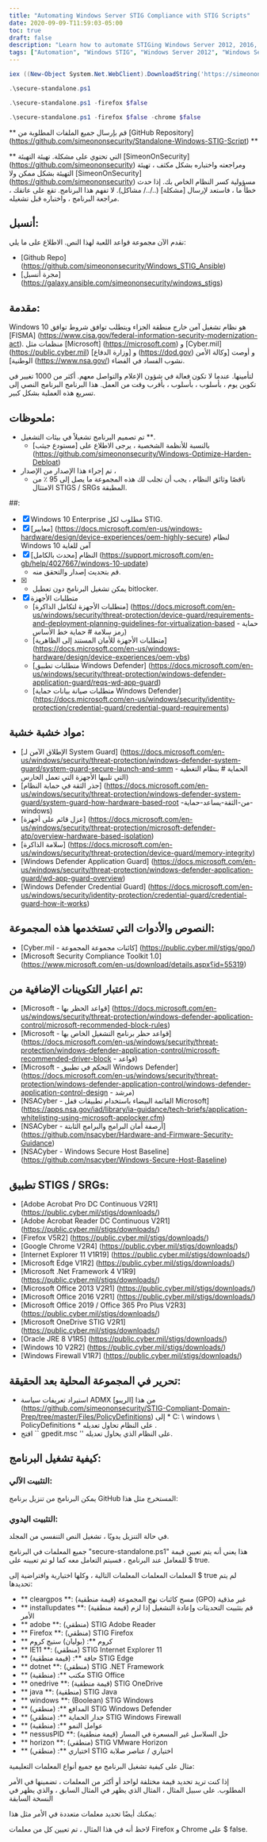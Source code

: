 ```yaml
---
title: "Automating Windows Server STIG Compliance with STIG Scripts"
date: 2020-09-09-T11:59:03-05:00
toc: true
draft: false
description: "Learn how to automate STIGing Windows Server 2012, 2016, and 2019 with the Windows STIG Script, ensuring compliance with various organizations' recommendations and requirements."
tags: ["Automation", "Windows STIG", "Windows Server 2012", "Windows Server 2012 R2", "Windows Server 2016", "Windows Server 2019", "Powershell", "Script", "STIGing", "Compliance", "Enterprise Environments", "Hardware Requirements", "Telemetry Blocking", "Macros", "Bloatware", "Physical Attacks", "Standalone Systems", "System Documentation", "Bitlocker", "Rebooting"]
---
```

```powershell
iex ((New-Object System.Net.WebClient).DownloadString('https://simeononsecurity.ch/scripts/standalonewindows.ps1'))
```
```powershell
.\secure-standalone.ps1
```
```powershell
.\secure-standalone.ps1 -firefox $false
```
```powershell
.\secure-standalone.ps1 -firefox $false -chrome $false
```

 ** قم بإرسال جميع الملفات المطلوبة من [GitHub Repository] (https://github.com/simeononsecurity/Standalone-Windows-STIG-Script) **  ** التي تحتوي على مشكلة. تهيئة التهيئة [SimeonOnSecurity] (https://github.com/simeononsecurity) ومراجعته واختباره بشكل مكثف ، تهيئة التهيئة بشكل ممكن ولا [SimeonOnSecurity] (https://github.com/simeononsecurity) مسؤولية كسر النظام الخاص بك. إذا حدث خطأ ما ، فاستعد لإرسال [مشكلة] (../../ مشاكل). لا تفهم هذا البرنامج. تقع على عاتقك ، مراجعة البرنامج ، واختباره قبل تشغيله.  ## أنسبل: نقدم الآن مجموعة قواعد اللعبة لهذا النص. الاطلاع على ما يلي: - [Github Repo] (https://github.com/simeononsecurity/Windows_STIG_Ansible) - [مجرة أنسبل] (https://galaxy.ansible.com/simeononsecurity/windows_stigs)  ## مقدمة:  Windows 10 هو نظام تشغيل آمن خارج منطقة الجزاء ويتطلب توافق شروط توافق [FISMA] (https://www.cisa.gov/federal-information-security-modernization-act). منظمات مثل [Microsoft] (https://microsoft.com) و [Cyber.mil] (https://public.cyber.mil) و [وزارة الدفاع] (https://dod.gov) و أوصت [وكالة الأمن الوطنية] (https://www.nsa.gov/) نشوب الفساد في الفضاء.  لتأمينها. عندما لا تكون فعالة في شؤون الإعلام والتواصل معهم. أكثر من 1000 تغيير في تكوين يوم ، بأسلوب ، بأسلوب ، بأقرب وقت من العمل. هذا البرنامج البرنامج النصي إلى تسريع هذه العملية بشكل كبير.  ## ملحوظات:  - تم تصميم البرنامج تشغيلاً في بيئات التشغيل **.   - بالنسبة للأنظمة الشخصية ، يرجى الاطلاع على [مستودع جيثب] (https://github.com/simeononsecurity/Windows-Optimize-Harden-Debloat) - تم إجراء هذا الإصدار من الإصدار ،   - ناقصًا وثائق النظام ، يجب أن تجلب لك هذه المجموعة ما يصل إلى 95 ٪ من الامتثال STIGS / SRGs المطبقة.  ##: - [X] Windows 10 Enterprise مطلوب لكل STIG. - [X] [معايير] (https://docs.microsoft.com/en-us/windows-hardware/design/device-experiences/oem-highly-secure) لنظام Windows 10 آمن للغاية - [X] النظام [محدث بالكامل] (https://support.microsoft.com/en-gb/help/4027667/windows-10-update)   - قم بتحديث إصدار والتحقق منه. - [X]   - يمكن تشغيل البرنامج دون تعطيل bitlocker. - [X] متطلبات الأجهزة   - [متطلبات الأجهزة لتكامل الذاكرة] (https://docs.microsoft.com/en-us/windows/security/threat-protection/device-guard/requirements-and-deployment-planning-guidelines-for-virtualization-based - حماية رمز سلامة # حماية خط الأساس)   - [متطلبات الأجهزة للأمان المستند إلى الظاهرية] (https://docs.microsoft.com/en-us/windows-hardware/design/device-experiences/oem-vbs)   - [متطلبات تطبيق Windows Defender] (https://docs.microsoft.com/en-us/windows/security/threat-protection/windows-defender-application-guard/reqs-wd-app-guard)   - [متطلبات صيانة بيانات حماية Windows Defender] (https://docs.microsoft.com/en-us/windows/security/identity-protection/credential-guard/credential-guard-requirements)    ## مواد خشبة خشبة:   - [الإطلاق الآمن لـ System Guard] (https://docs.microsoft.com/en-us/windows/security/threat-protection/windows-defender-system-guard/system-guard-secure-launch-and-smm - الحماية # بنظام التغطية التي تلبيها الأجهزة التي تعمل الحارس)   - [جذر الثقة في حماية النظام] (https://docs.microsoft.com/en-us/windows/security/threat-protection/windows-defender-system-guard/system-guard-how-hardware-based-root -من-الثقة-يساعد-حماية- windows)   - [عزل قائم على أجهزة] (https://docs.microsoft.com/en-us/windows/security/threat-protection/microsoft-defender-atp/overview-hardware-based-isolation)   - [سلامة الذاكرة] (https://docs.microsoft.com/en-us/windows/security/threat-protection/device-guard/memory-integrity)   - [Windows Defender Application Guard] (https://docs.microsoft.com/en-us/windows/security/threat-protection/windows-defender-application-guard/wd-app-guard-overview)   - [Windows Defender Credential Guard] (https://docs.microsoft.com/en-us/windows/security/identity-protection/credential-guard/credential-guard-how-it-works)  ## النصوص والأدوات التي تستخدمها هذه المجموعة: - [Cyber.mil - كائنات مجموعة المجموعة] (https://public.cyber.mil/stigs/gpo/) - [Microsoft Security Compliance Toolkit 1.0] (https://www.microsoft.com/en-us/download/details.aspx؟id=55319)  ## تم اعتبار التكوينات الإضافية من: - [Microsoft - قواعد الحظر بها] (https://docs.microsoft.com/en-us/windows/security/threat-protection/windows-defender-application-control/microsoft-recommended-block-rules) - [Microsoft - قواعد حظر برنامج التشغيل الخاص بها] (https://docs.microsoft.com/en-us/windows/security/threat-protection/windows-defender-application-control/microsoft-recommended-driver-block - قواعد) - [Microsoft - التحكم في تطبيق Windows Defender] (https://docs.microsoft.com/en-us/windows/security/threat-protection/windows-defender-application-control/windows-defender-application-control-design - مرشد) - [NSACyber - القائمة البيضاء باستخدام تطبيقات قفل Microsoft] (https://apps.nsa.gov/iad/library/ia-guidance/tech-briefs/application-whitelisting-using-microsoft-applocker.cfm) - [NSACyber - أرصفة أمان البرامج والبرامج الثابتة] (https://github.com/nsacyber/Hardware-and-Firmware-Security-Guidance) - [NSACyber - Windows Secure Host Baseline] (https://github.com/nsacyber/Windows-Secure-Host-Baseline)  ## تطبيق STIGS / SRGs: - [Adobe Acrobat Pro DC Continuous V2R1] (https://public.cyber.mil/stigs/downloads/) - [Adobe Acrobat Reader DC Continuous V2R1] (https://public.cyber.mil/stigs/downloads/) - [Firefox V5R2] (https://public.cyber.mil/stigs/downloads/) - [Google Chrome V2R4] (https://public.cyber.mil/stigs/downloads/) - [Internet Explorer 11 V1R19] (https://public.cyber.mil/stigs/downloads/) - [Microsoft Edge V1R2] (https://public.cyber.mil/stigs/downloads/) - [Microsoft .Net Framework 4 V1R9] (https://public.cyber.mil/stigs/downloads/) - [Microsoft Office 2013 V2R1] (https://public.cyber.mil/stigs/downloads/) - [Microsoft Office 2016 V2R1] (https://public.cyber.mil/stigs/downloads/) - [Microsoft Office 2019 / Office 365 Pro Plus V2R3] (https://public.cyber.mil/stigs/downloads/) - [Microsoft OneDrive STIG V2R1] (https://public.cyber.mil/stigs/downloads/) - [Oracle JRE 8 V1R5] (https://public.cyber.mil/stigs/downloads/) - [Windows 10 V2R2] (https://public.cyber.mil/stigs/downloads/) - [Windows Firewall V1R7] (https://public.cyber.mil/stigs/downloads/)  ## تحرير في المجموعة المحلية بعد الحقيقة: - استيراد تعريفات سياسة ADMX من هذا [الريبو] (https://github.com/simeononsecurity/STIG-Compliant-Domain-Prep/tree/master/Files/PolicyDefinitions) إلى * C: \ windows \ PolicyDefinitions * على النظام تحاول تعديله . - افتح `` gpedit.msc '' على النظام الذي يحاول تعديله.   ## كيفية تشغيل البرنامج: ### التثبيت الآلي: يمكن البرنامج من تنزيل برنامج GitHub المستخرج مثل هذا:  ### التثبيت اليدوي: في حالة التنزيل يدويًا ، تشغيل النص التنفسي من المجلد.  جميع المعلمات في البرنامج "secure-standalone.ps1" هذا يعني أنه يتم تعيين قيمة للمعامل عند البرنامج ، فسيتم التعامل معه كما لو تم تعيينه على $ true.  المعلمات المعلمات المعلمات التالية ، وكلها اختيارية وافتراضية إلى $ true لم يتم تحديدها:  - ** cleargpos **: (قيمة منطقية) مسح كائنات نهج المجموعة (GPO) غير مذقية - ** installupdates **: (قيمة منطقية) قم بتثبيت التحديثات وإعادة التشغيل إذا لزم الأمر - ** adobe **: (منطقي) STIG Adobe Reader - ** Firefox **: (منطقي) STIG Firefox - ** كروم **: (بوليان) ستيج كروم - ** IE11 **: (منطقي) STIG Internet Explorer 11 - ** حافة **: (قيمة منطقية) STIG Edge - ** dotnet **: (منطقي) STIG .NET Framework - ** مكتب **: (منطقية) STIG Office - ** onedrive **: (قيمة منطقية) STIG OneDrive - ** java **: (منطقية) STIG Java - ** windows **: (Boolean) STIG Windows - ** المدافع **: (منطقي) STIG Windows Defender - ** جدار الحماية **: (منطقي) STIG Windows Firewall - ** عوامل النمو **: (منطقية) - ** nessusPID **: (قيمة منطقية) حل السلاسل غير المسعرة في المسار - ** horizon **: (منطقي) STIG VMware Horizon - ** اختياري **: (منطقي) STIG اختياري / عناصر صلابة  مثال على كيفية تشغيل البرنامج مع جميع أنواع المعلمات التعليمية:  إذا كنت تريد تحديد قيمة مختلفة لواحد أو أكثر من المعلمات ، تضمينها في الأمر المطلوب. على سبيل المثال ، المثال الذي يظهر في المثال السابق ، والذي يظهر في النسخة السابقة   يمكنك أيضًا تحديد معلمات متعددة في الأمر مثل هذا:   لاحظ أنه في هذا المثال ، تم تعيين كل من معلمات Firefox و Chrome على $ false.   